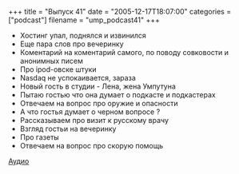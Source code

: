 +++
title = "Выпуск 41"
date = "2005-12-17T18:07:00"
categories = ["podcast"]
filename = "ump_podcast41"
+++


- Хостинг упал, поднялся и извинился
- Еще пара слов про вечеринку
- Коментарий на коментарий самого, по поводу совковости и анонимных писем
- Про ipod-овске штуки
- Nasdaq не успокаивается, зараза
- Новый гость в студии - Лена, жена Умпутуна
- Пытаю гостью что она думает о подкасте и подкастерах
- Отвечаем на вопрос про оружие и опасности
- А что гостья думает о черном вопросе ?
- Рассказываем про визит к русскому врачу
- Взгляд гостьи на вечеринку
- Про газеты
- Отвечаем на вопрос про скорую помощь

[Аудио](https://podcast.umputun.com/media/ump_podcast41.mp3)
<audio src="https://podcast.umputun.com/media/ump_podcast41.mp3" preload="none">